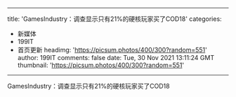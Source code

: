 
---
title: 'GamesIndustry：调查显示只有21%的硬核玩家买了COD18'
categories: 
 - 新媒体
 - 199IT
 - 首页更新
headimg: 'https://picsum.photos/400/300?random=551'
author: 199IT
comments: false
date: Tue, 30 Nov 2021 13:11:24 GMT
thumbnail: 'https://picsum.photos/400/300?random=551'
---

<div>   
GamesIndustry：调查显示只有21%的硬核玩家买了COD18  
</div>
            